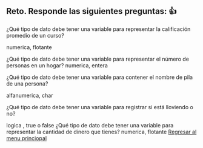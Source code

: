 ## Reto. Responde las siguientes preguntas: 👍
¿Qué tipo de dato debe tener una variable para representar la calificación promedio de un
curso?

numerica, flotante

¿Qué tipo de dato debe tener una variable para representar el número de personas en un
hogar?
numerica, entera

¿Qué tipo de dato debe tener una variable para contener el nombre de pila de una persona?

alfanumerica, char

¿Qué tipo de dato debe tener una variable para registrar si está lloviendo o no?

logica , true o false
¿Qué tipo de dato debe tener una variable para representar la cantidad de dinero que
tienes?
numerica, flotante 
[Regresar al menu princiopal](https://github.com/escuelaDeCodigoMargaritaMaza/escuela_de_codigo/tree/main/PENSAMIENTO_COMPUTACIONAL)
